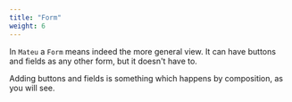 ```yaml
---
title: "Form"
weight: 6
---
```


In `Mateu` a `Form` means indeed the more general view. It can have buttons and fields as any other form, but it doesn't have to.

Adding buttons and fields is something which happens by composition, as you will see.


